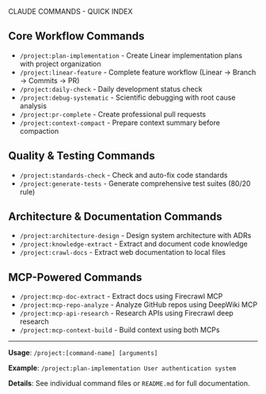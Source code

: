 CLAUDE COMMANDS - QUICK INDEX

## Core Workflow Commands

- `/project:plan-implementation` - Create Linear implementation plans with project organization
- `/project:linear-feature` - Complete feature workflow (Linear → Branch → Commits → PR)
- `/project:daily-check` - Daily development status check
- `/project:debug-systematic` - Scientific debugging with root cause analysis
- `/project:pr-complete` - Create professional pull requests
- `/project:context-compact` - Prepare context summary before compaction

## Quality & Testing Commands

- `/project:standards-check` - Check and auto-fix code standards
- `/project:generate-tests` - Generate comprehensive test suites (80/20 rule)

## Architecture & Documentation Commands

- `/project:architecture-design` - Design system architecture with ADRs
- `/project:knowledge-extract` - Extract and document code knowledge
- `/project:crawl-docs` - Extract web documentation to local files

## MCP-Powered Commands

- `/project:mcp-doc-extract` - Extract docs using Firecrawl MCP
- `/project:mcp-repo-analyze` - Analyze GitHub repos using DeepWiki MCP
- `/project:mcp-api-research` - Research APIs using Firecrawl deep research
- `/project:mcp-context-build` - Build context using both MCPs

---

**Usage**: `/project:[command-name] [arguments]`

**Example**: `/project:plan-implementation User authentication system`

**Details**: See individual command files or `README.md` for full documentation.
